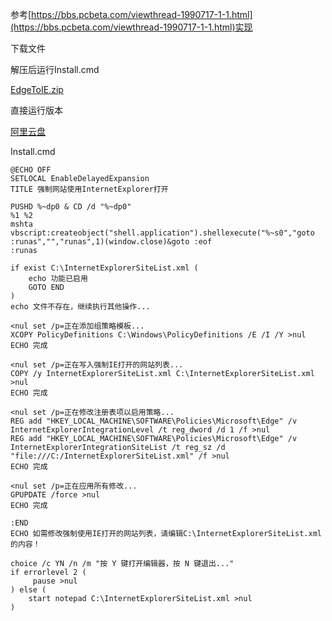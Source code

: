 参考[https://bbs.pcbeta.com/viewthread-1990717-1-1.html](https://bbs.pcbeta.com/viewthread-1990717-1-1.html)实现

下载文件

解压后运行Install.cmd

[EdgeToIE.zip](https://github.com/user-attachments/files/18257016/EdgeToIE.zip)

直接运行版本

[阿里云盘](https://www.alipan.com/s/eNrDX4Ha1F3)

Install.cmd
```batch
@ECHO OFF
SETLOCAL EnableDelayedExpansion
TITLE 强制网站使用InternetExplorer打开

PUSHD %~dp0 & CD /d "%~dp0"
%1 %2
mshta vbscript:createobject("shell.application").shellexecute("%~s0","goto :runas","","runas",1)(window.close)&goto :eof
:runas

if exist C:\InternetExplorerSiteList.xml (
    echo 功能已启用
    GOTO END
)
echo 文件不存在，继续执行其他操作...

<nul set /p=正在添加组策略模板...
XCOPY PolicyDefinitions C:\Windows\PolicyDefinitions /E /I /Y >nul
ECHO 完成

<nul set /p=正在写入强制IE打开的网站列表...
COPY /y InternetExplorerSiteList.xml C:\InternetExplorerSiteList.xml >nul
ECHO 完成

<nul set /p=正在修改注册表项以启用策略...
REG add "HKEY_LOCAL_MACHINE\SOFTWARE\Policies\Microsoft\Edge" /v InternetExplorerIntegrationLevel /t reg_dword /d 1 /f >nul
REG add "HKEY_LOCAL_MACHINE\SOFTWARE\Policies\Microsoft\Edge" /v InternetExplorerIntegrationSiteList /t reg_sz /d "file:///C:/InternetExplorerSiteList.xml" /f >nul
ECHO 完成

<nul set /p=正在应用所有修改...
GPUPDATE /force >nul
ECHO 完成

:END
ECHO 如需修改强制使用IE打开的网站列表，请编辑C:\InternetExplorerSiteList.xml的内容！

choice /c YN /n /m "按 Y 键打开编辑器，按 N 键退出..."
if errorlevel 2 (
     pause >nul
) else (
    start notepad C:\InternetExplorerSiteList.xml >nul
)
```
